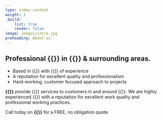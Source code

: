 ```yaml
---
type: index-content
weight: 1
_build:
    list: true
    render: false
image: images/intro.jpg
preheading: About us
---
```


## Professional **{{<seo>}}** in {{<county>}} & surrounding areas.

* Based in {{<towncity>}} with {{<years>}} of experience
* A reputation for excellent quality and professionalism
* Hard-working, customer focused approach to projects

**{{<company>}}** provide {{<industry>}} services to customers in and around {{<towncity>}}. We are highly experienced {{<seo>}} with a reputation for excellent work quality and professional working practices. 

Call today on **{{<phone>}}** for a FREE, no obligation quote.



